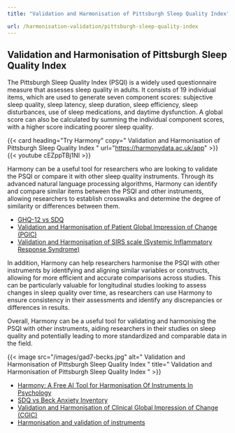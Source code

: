 ```yaml
---
title: "Validation and Harmonisation of Pittsburgh Sleep Quality Index"

url: /harmonisation-validation/pittsburgh-sleep-quality-index
---
```


## Validation and Harmonisation of Pittsburgh Sleep Quality Index

The Pittsburgh Sleep Quality Index (PSQI) is a widely used questionnaire measure that assesses sleep quality in adults. It consists of 19 individual items, which are used to generate seven component scores: subjective sleep quality, sleep latency, sleep duration, sleep efficiency, sleep disturbances, use of sleep medications, and daytime dysfunction. A global score can also be calculated by summing the individual component scores, with a higher score indicating poorer sleep quality.

{{< card heading="Try Harmony" copy=" Validation and Harmonisation of Pittsburgh Sleep Quality Index " url="https://harmonydata.ac.uk/app" >}}
{{< youtube cEZppTBj1NI >}}

Harmony can be a useful tool for researchers who are looking to validate the PSQI or compare it with other sleep quality instruments. Through its advanced natural language processing algorithms, Harmony can identify and compare similar items between the PSQI and other instruments, allowing researchers to establish crosswalks and determine the degree of similarity or differences between them. 

* [GHQ-12 vs SDQ](/compare-harmonise-instruments/ghq-12-vs-sdq/)
* [Validation and Harmonisation of Patient Global Impression of Change (PGIC)](/harmonisation-validation/patient-global-impression-of-change-pgic)
* [Validation and Harmonisation of SIRS scale (Systemic Inflammatory Response Syndrome)](/harmonisation-validation/sirs-scale-systemic-inflammatory-response-syndrome)

In addition, Harmony can help researchers harmonise the PSQI with other instruments by identifying and aligning similar variables or constructs, allowing for more efficient and accurate comparisons across studies. This can be particularly valuable for longitudinal studies looking to assess changes in sleep quality over time, as researchers can use Harmony to ensure consistency in their assessments and identify any discrepancies or differences in results. 

Overall, Harmony can be a useful tool for validating and harmonising the PSQI with other instruments, aiding researchers in their studies on sleep quality and potentially leading to more standardized and comparable data in the field.


{{< image src="/images/gad7-becks.jpg" alt=" Validation and Harmonisation of Pittsburgh Sleep Quality Index " title=" Validation and Harmonisation of Pittsburgh Sleep Quality Index " >}}









* [Harmony: A Free AI Tool for Harmonisation Of Instruments In Psychology](/item-harmonisation/harmony-a-free-ai-tool-for-harmonisation-of-instruments-in-psychology)
* [SDQ vs Beck Anxiety Inventory](/compare-harmonise-instruments/sdq-vs-beck-anxiety-inventory)
* [Validation and Harmonisation of Clinical Global Impression of Change (CGIC)](/harmonisation-validation/clinical-global-impression-of-change-cgic)
* [Harmonisation and validation of instruments](/harmonisation-validation/)